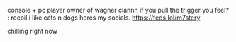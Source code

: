 console + pc player 
owner of wagner clannn
if you pull the trigger you feel? : recoil
i like cats n dogs
heres my socials.
https://feds.lol/m7stery

chilling right now
